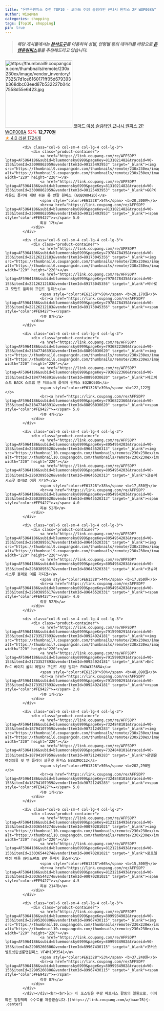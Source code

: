 ```yaml
---
title: "온앤온원피스 추천 TOP10 - 코마드 여성 슬림라인 끈나시 원피스 2P WOP008A"
author: WiseMan
categories: shopping
tags: [Top10, shopping]
pin: true
---
```


> ##### 해당 게시물에서는 [**분석도구**](https://itemscout.io/)를 이용하여 **성별**, **연령별** 등의 데이터를 바탕으로 [**온앤온원피스**](https://link.coupang.com/a/baae76)들을 추천해드리고 있습니다.
<div class="container"><div class="row">
            <div class="col-6 col-sm-4 col-lg-4 col-lg-3">
                <div class="product-container">
                    <a href="https://link.coupang.com/re/AFFSDP?lptag=AF5964186&subid=bluemoonsky6999&pageKey=7201134419&traceid=V0-153&itemId=18202869637&vendorItemId=85351270605" target="_blank"><img src="https://thumbnail9.coupangcdn.com/thumbnails/remote/230x230ex/image/vendor_inventory/7325/7d1ce6160171ff05d679393b368dbc03eed87b532227b04c7558d55e6423.jpg" alt="https://thumbnail9.coupangcdn.com/thumbnails/remote/230x230ex/image/vendor_inventory/7325/7d1ce6160171ff05d679393b368dbc03eed87b532227b04c7558d55e6423.jpg" width="220" height="220"></a>
                    <a href="https://link.coupang.com/re/AFFSDP?lptag=AF5964186&subid=bluemoonsky6999&pageKey=7201134419&traceid=V0-153&itemId=18202869637&vendorItemId=85351270605" target="_blank">코마드 여성 슬림라인 끈나시 원피스 2P WOP008A</a>
                    <span style="color:#E61328">52%</span> <b>12,770원</b>
                    <br><a href="https://link.coupang.com/re/AFFSDP?lptag=AF5964186&subid=bluemoonsky6999&pageKey=7201134419&traceid=V0-153&itemId=18202869637&vendorItemId=85351270605" target="_blank"><span style="color:#FE9427">★</span> 4.0
                    리뷰 1724개</a>
                </div>
            </div>
            
            <div class="col-6 col-sm-4 col-lg-4 col-lg-3">
                <div class="product-container">
                    <a href="https://link.coupang.com/re/AFFSDP?lptag=AF5964186&subid=bluemoonsky6999&pageKey=8131021482&traceid=V0-153&itemId=23090862059&vendorItemId=90125493953" target="_blank"><img src="https://thumbnail9.coupangcdn.com/thumbnails/remote/230x230ex/image/vendor_inventory/ced4/316a724c3e20b436ff7e18570c7a001eaaeb7c1daf6ec592013518606432.jpg" alt="https://thumbnail9.coupangcdn.com/thumbnails/remote/230x230ex/image/vendor_inventory/ced4/316a724c3e20b436ff7e18570c7a001eaaeb7c1daf6ec592013518606432.jpg" width="220" height="220"></a>
                    <a href="https://link.coupang.com/re/AFFSDP?lptag=AF5964186&subid=bluemoonsky6999&pageKey=8131021482&traceid=V0-153&itemId=23090862059&vendorItemId=90125493953" target="_blank">GGPX 라운드 플라워 패턴 쉬폰 롱 반팔 원피스 (GOBOW042D)</a>
                    <span style="color:#E61328">54%</span> <b>20,300원</b>
                    <br><a href="https://link.coupang.com/re/AFFSDP?lptag=AF5964186&subid=bluemoonsky6999&pageKey=8131021482&traceid=V0-153&itemId=23090862059&vendorItemId=90125493953" target="_blank"><span style="color:#FE9427">★</span> 5.0
                    리뷰 1개</a>
                </div>
            </div>
            
            <div class="col-6 col-sm-4 col-lg-4 col-lg-3">
                <div class="product-container">
                    <a href="https://link.coupang.com/re/AFFSDP?lptag=AF5964186&subid=bluemoonsky6999&pageKey=7978478435&traceid=V0-153&itemId=22126212183&vendorItemId=89173045356" target="_blank"><img src="https://thumbnail6.coupangcdn.com/thumbnails/remote/230x230ex/image/vendor_inventory/20e4/eee13e03c4e1a94b36214621797a28ab6617cf99f71e25cb5cf8d26ae8f2.jpg" alt="https://thumbnail6.coupangcdn.com/thumbnails/remote/230x230ex/image/vendor_inventory/20e4/eee13e03c4e1a94b36214621797a28ab6617cf99f71e25cb5cf8d26ae8f2.jpg" width="220" height="220"></a>
                    <a href="https://link.coupang.com/re/AFFSDP?lptag=AF5964186&subid=bluemoonsky6999&pageKey=7978478435&traceid=V0-153&itemId=22126212183&vendorItemId=89173045356" target="_blank">비바로그 모먼트 플라워 프린트 원피스</a>
                    <span style="color:#E61328">58%</span> <b>28,170원</b>
                    <br><a href="https://link.coupang.com/re/AFFSDP?lptag=AF5964186&subid=bluemoonsky6999&pageKey=7978478435&traceid=V0-153&itemId=22126212183&vendorItemId=89173045356" target="_blank"><span style="color:#FE9427">★</span> 
                    리뷰 0개</a>
                </div>
            </div>
            
            <div class="col-6 col-sm-4 col-lg-4 col-lg-3">
                <div class="product-container">
                    <a href="https://link.coupang.com/re/AFFSDP?lptag=AF5964186&subid=bluemoonsky6999&pageKey=7936822360&traceid=V0-153&itemId=21847746891&vendorItemId=88896030620" target="_blank"><img src="https://thumbnail8.coupangcdn.com/thumbnails/remote/230x230ex/image/rs_quotation_api/lestwc0o/35cf38d7c7f241dc95ede89d45a0b042.jpg" alt="https://thumbnail8.coupangcdn.com/thumbnails/remote/230x230ex/image/rs_quotation_api/lestwc0o/35cf38d7c7f241dc95ede89d45a0b042.jpg" width="220" height="220"></a>
                    <a href="https://link.coupang.com/re/AFFSDP?lptag=AF5964186&subid=bluemoonsky6999&pageKey=7936822360&traceid=V0-153&itemId=21847746891&vendorItemId=88896030620" target="_blank">에고이스트 BACK 스트랩 앤 퍼프소매 플레어 원피스 EQ2BO505</a>
                    <span style="color:#E61328">39%</span> <b>122,122원</b>
                    <br><a href="https://link.coupang.com/re/AFFSDP?lptag=AF5964186&subid=bluemoonsky6999&pageKey=7936822360&traceid=V0-153&itemId=21847746891&vendorItemId=88896030620" target="_blank"><span style="color:#FE9427">★</span> 5.0
                    리뷰 4개</a>
                </div>
            </div>
            
            <div class="col-6 col-sm-4 col-lg-4 col-lg-3">
                <div class="product-container">
                    <a href="https://link.coupang.com/re/AFFSDP?lptag=AF5964186&subid=bluemoonsky6999&pageKey=8054954203&traceid=V0-153&itemId=22603895620&vendorItemId=89645520313" target="_blank"><img src="https://thumbnail10.coupangcdn.com/thumbnails/remote/230x230ex/image/vendor_inventory/01aa/ec05685494fc670ac73e68d78139c7c1eb7807db1686c7637ba988cc5432.jpg" alt="https://thumbnail10.coupangcdn.com/thumbnails/remote/230x230ex/image/vendor_inventory/01aa/ec05685494fc670ac73e68d78139c7c1eb7807db1686c7637ba988cc5432.jpg" width="220" height="220"></a>
                    <a href="https://link.coupang.com/re/AFFSDP?lptag=AF5964186&subid=bluemoonsky6999&pageKey=8054954203&traceid=V0-153&itemId=22603895620&vendorItemId=89645520313" target="_blank">코슈아 시스루 볼레로 여름 가디건</a>
                    <span style="color:#E61328">38%</span> <b>17,850원</b>
                    <br><a href="https://link.coupang.com/re/AFFSDP?lptag=AF5964186&subid=bluemoonsky6999&pageKey=8054954203&traceid=V0-153&itemId=22603895620&vendorItemId=89645520313" target="_blank"><span style="color:#FE9427">★</span> 4.0
                    리뷰 52개</a>
                </div>
            </div>
            
            <div class="col-6 col-sm-4 col-lg-4 col-lg-3">
                <div class="product-container">
                    <a href="https://link.coupang.com/re/AFFSDP?lptag=AF5964186&subid=bluemoonsky6999&pageKey=8054954203&traceid=V0-153&itemId=22603895617&vendorItemId=89645520331" target="_blank"><img src="https://thumbnail9.coupangcdn.com/thumbnails/remote/230x230ex/image/vendor_inventory/a754/1a4686bd781917bbb224514bfde6e2a1b5ec16030a0a6ac577de83e42fd9.jpg" alt="https://thumbnail9.coupangcdn.com/thumbnails/remote/230x230ex/image/vendor_inventory/a754/1a4686bd781917bbb224514bfde6e2a1b5ec16030a0a6ac577de83e42fd9.jpg" width="220" height="220"></a>
                    <a href="https://link.coupang.com/re/AFFSDP?lptag=AF5964186&subid=bluemoonsky6999&pageKey=8054954203&traceid=V0-153&itemId=22603895617&vendorItemId=89645520331" target="_blank">코슈아 시스루 볼레로 여름 가디건</a>
                    <span style="color:#E61328">44%</span> <b>17,850원</b>
                    <br><a href="https://link.coupang.com/re/AFFSDP?lptag=AF5964186&subid=bluemoonsky6999&pageKey=8054954203&traceid=V0-153&itemId=22603895617&vendorItemId=89645520331" target="_blank"><span style="color:#FE9427">★</span> 4.0
                    리뷰 52개</a>
                </div>
            </div>
            
            <div class="col-6 col-sm-4 col-lg-4 col-lg-3">
                <div class="product-container">
                    <a href="https://link.coupang.com/re/AFFSDP?lptag=AF5964186&subid=bluemoonsky6999&pageKey=7915990291&traceid=V0-153&itemId=21733527893&vendorItemId=90924924181" target="_blank"><img src="https://thumbnail7.coupangcdn.com/thumbnails/remote/230x230ex/image/vendor_inventory/1194/2cdb4f388e752995b7522c823d4b88719c6bf57ff074954a2df635fadd22.jpg" alt="https://thumbnail7.coupangcdn.com/thumbnails/remote/230x230ex/image/vendor_inventory/1194/2cdb4f388e752995b7522c823d4b88719c6bf57ff074954a2df635fadd22.jpg" width="220" height="220"></a>
                    <a href="https://link.coupang.com/re/AFFSDP?lptag=AF5964186&subid=bluemoonsky6999&pageKey=7915990291&traceid=V0-153&itemId=21733527893&vendorItemId=90924924181" target="_blank">EnC EnC 베이지 폴리 메탈사 프린트 셔링 원피스 ENOW32565A</a>
                    <span style="color:#E61328">50%</span> <b>40,890원</b>
                    <br><a href="https://link.coupang.com/re/AFFSDP?lptag=AF5964186&subid=bluemoonsky6999&pageKey=7915990291&traceid=V0-153&itemId=21733527893&vendorItemId=90924924181" target="_blank"><span style="color:#FE9427">★</span> 2.0
                    리뷰 1개</a>
                </div>
            </div>
            
            <div class="col-6 col-sm-4 col-lg-4 col-lg-3">
                <div class="product-container">
                    <a href="https://link.coupang.com/re/AFFSDP?lptag=AF5964186&subid=bluemoonsky6999&pageKey=7324848101&traceid=V0-153&itemId=18794107959&vendorItemId=90721249283" target="_blank"><img src="https://thumbnail6.coupangcdn.com/thumbnails/remote/230x230ex/image/vendor_inventory/7f93/d3394396a214475745b903dc959ca588b60db42c202f38b647fdc453bd0a.png" alt="https://thumbnail6.coupangcdn.com/thumbnails/remote/230x230ex/image/vendor_inventory/7f93/d3394396a214475745b903dc959ca588b60db42c202f38b647fdc453bd0a.png" width="220" height="220"></a>
                    <a href="https://link.coupang.com/re/AFFSDP?lptag=AF5964186&subid=bluemoonsky6999&pageKey=7324848101&traceid=V0-153&itemId=18794107959&vendorItemId=90721249283" target="_blank">온앤온 여성의류 핏 앤 플레어 실루엣 원피스 NEW3MOC12</a>
                    <span style="color:#E61328">50%</span> <b>202,290원</b>
                    <br><a href="https://link.coupang.com/re/AFFSDP?lptag=AF5964186&subid=bluemoonsky6999&pageKey=7324848101&traceid=V0-153&itemId=18794107959&vendorItemId=90721249283" target="_blank"><span style="color:#FE9427">★</span> 5.0
                    리뷰 1개</a>
                </div>
            </div>
            
            <div class="col-6 col-sm-4 col-lg-4 col-lg-3">
                <div class="product-container">
                    <a href="https://link.coupang.com/re/AFFSDP?lptag=AF5964186&subid=bluemoonsky6999&pageKey=8121216493&traceid=V0-153&itemId=23036544274&vendorItemId=90070281021" target="_blank"><img src="https://thumbnail10.coupangcdn.com/thumbnails/remote/230x230ex/image/vendor_inventory/3bc9/fcc1748e7cd6a497466c0d3857902695c0eb3e57a40d4b49c869fb88d20c.jpg" alt="https://thumbnail10.coupangcdn.com/thumbnails/remote/230x230ex/image/vendor_inventory/3bc9/fcc1748e7cd6a497466c0d3857902695c0eb3e57a40d4b49c869fb88d20c.jpg" width="220" height="220"></a>
                    <a href="https://link.coupang.com/re/AFFSDP?lptag=AF5964186&subid=bluemoonsky6999&pageKey=8121216493&traceid=V0-153&itemId=23036544274&vendorItemId=90070281021" target="_blank">로로엘 여성 여름 와이드팬츠 8부 통바지 쿨스판</a>
                    <span style="color:#E61328">66%</span> <b>15,300원</b>
                    <br><a href="https://link.coupang.com/re/AFFSDP?lptag=AF5964186&subid=bluemoonsky6999&pageKey=8121216493&traceid=V0-153&itemId=23036544274&vendorItemId=90070281021" target="_blank"><span style="color:#FE9427">★</span> 4.5
                    리뷰 214개</a>
                </div>
            </div>
            
            <div class="col-6 col-sm-4 col-lg-4 col-lg-3">
                <div class="product-container">
                    <a href="https://link.coupang.com/re/AFFSDP?lptag=AF5964186&subid=bluemoonsky6999&pageKey=8099934902&traceid=V0-153&itemId=22905260806&vendorItemId=89967430115" target="_blank"><img src="https://thumbnail10.coupangcdn.com/thumbnails/remote/230x230ex/image/vendor_inventory/8424/76b93fdcaa0bea2b08f8faece4b15fe07817b80b77f2481d0eff5288ce84.jpg" alt="https://thumbnail10.coupangcdn.com/thumbnails/remote/230x230ex/image/vendor_inventory/8424/76b93fdcaa0bea2b08f8faece4b15fe07817b80b77f2481d0eff5288ce84.jpg" width="220" height="220"></a>
                    <a href="https://link.coupang.com/re/AFFSDP?lptag=AF5964186&subid=bluemoonsky6999&pageKey=8099934902&traceid=V0-153&itemId=22905260806&vendorItemId=89967430115" target="_blank">포커스 벨트셋린넨롱랩원피스 VF4M1OP3541</a>
                    <span style="color:#E61328">53%</span> <b>37,240원</b>
                    <br><a href="https://link.coupang.com/re/AFFSDP?lptag=AF5964186&subid=bluemoonsky6999&pageKey=8099934902&traceid=V0-153&itemId=22905260806&vendorItemId=89967430115" target="_blank"><span style="color:#FE9427">★</span> 
                    리뷰 0개</a>
                </div>
            </div>
            </div></div><br><br>[👉 이 포스팅은 쿠팡 파트너스 활동의 일환으로, 이에 따른 일정액의 수수료를 제공받습니다.](https://link.coupang.com/a/baae76){: .center}
